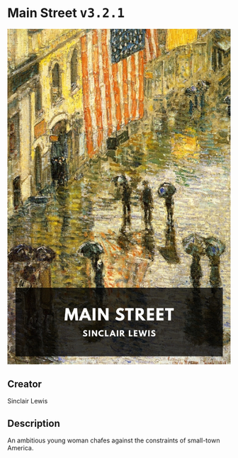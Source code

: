 
# Main Street <kbd>v3.2.1</kbd>

<center>
  <img src="./cover-1024.jpg"/>
</center>

## Creator
Sinclair Lewis

## Description
An ambitious young woman chafes against the constraints of small-town America.
